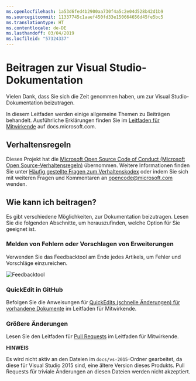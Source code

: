 ```yaml
---
ms.openlocfilehash: 1a53d6fed4b2900aa730f4a5c2e04d528b42d1b9
ms.sourcegitcommit: 11337745c1aaef450fd33e150664656d45fe5bc5
ms.translationtype: HT
ms.contentlocale: de-DE
ms.lasthandoff: 03/04/2019
ms.locfileid: "57324337"
---
```

# <a name="contribute-to-visual-studio-documentation"></a>Beitragen zur Visual Studio-Dokumentation

Vielen Dank, dass Sie sich die Zeit genommen haben, um zur Visual Studio-Dokumentation beizutragen.

In diesem Leitfaden werden einige allgemeine Themen zu Beiträgen behandelt. Ausführliche Erklärungen finden Sie im [Leitfaden für Mitwirkende](https://docs.microsoft.com/contribute) auf docs.microsoft.com.

## <a name="code-of-conduct"></a>Verhaltensregeln

Dieses Projekt hat die [Microsoft Open Source Code of Conduct (Microsoft Open Source-Verhaltensregeln)](https://opensource.microsoft.com/codeofconduct/) übernommen. Weitere Informationen finden Sie unter [Häufig gestellte Fragen zum Verhaltenskodex](https://opensource.microsoft.com/codeofconduct/faq/) oder indem Sie sich mit weiteren Fragen und Kommentaren an [opencode@microsoft.com](mailto:opencode@microsoft.com) wenden.

## <a name="how-can-i-contribute"></a>Wie kann ich beitragen?

Es gibt verschiedene Möglichkeiten, zur Dokumentation beizutragen. Lesen Sie die folgenden Abschnitte, um herauszufinden, welche Option für Sie geeignet ist.

### <a name="report-bugs-or-suggest-enhancements"></a>Melden von Fehlern oder Vorschlagen von Erweiterungen

Verwenden Sie das Feedbacktool am Ende jedes Artikels, um Fehler und Vorschläge einzureichen.

![Feedbacktool](media/feedback-tool.png)

### <a name="quick-edit-in-github"></a>QuickEdit in GitHub

Befolgen Sie die Anweisungen für [QuickEdits (schnelle Änderungen) für vorhandene Dokumente](https://docs.microsoft.com/contribute/#quick-edits-to-existing-documents) im Leitfaden für Mitwirkende.

### <a name="larger-edits"></a>Größere Änderungen

Lesen Sie den Leitfaden für [Pull Requests](https://docs.microsoft.com/contribute/how-to-write-workflows-major#pull-request-processing) im Leitfaden für Mitwirkende.

**HINWEIS**

Es wird nicht aktiv an den Dateien im `docs/vs-2015`-Ordner gearbeitet, da diese für Visual Studio 2015 sind, eine ältere Version dieses Produkts. Pull Requests für triviale Änderungen an diesen Dateien werden nicht akzeptiert.
